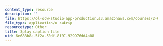 ```yaml
---
content_type: resource
description: ''
file: https://ol-ocw-studio-app-production.s3.amazonaws.com/courses/2-003sc-engineering-dynamics-fall-2011/6e683b8a5f2a50df8f97929976dd4b08_iMz0LiqjFmE.vtt
file_type: application/x-subrip
resourcetype: Other
title: 3play caption file
uid: 6e683b8a-5f2a-50df-8f97-929976dd4b08
---
```

